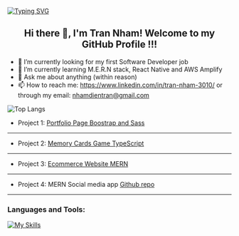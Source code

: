 [![Typing SVG](https://readme-typing-svg.herokuapp.com?multiline=true&width=500&lines=Full-stack+developer.++++++++++)](https://git.io/typing-svg)
<h2 align="center">Hi there 👋, I'm Tran Nham! Welcome to my GitHub Profile !!!</h2>


- 🔭 I’m currently looking for my first Software Developer job
- 🌱 I’m currently learning M.E.R.N stack, React Native and AWS Amplify
- 💬 Ask me about anything (within reason)
- 📫 How to reach me: https://www.linkedin.com/in/tran-nham-3010/ or through my email: nhamdientran@gmail.com

![Top Langs](https://github-readme-stats.vercel.app/api/top-langs/?username=trannham&layout=compact)

* Project 1:
  [Portfolio Page Boostrap and Sass](https://trannham.github.io/sass-bootstrap-portfolio/?target=_blank) <br />

<hr />

* Project 2:
  [Memory Cards Game TypeScript](https://trannham.github.io/memory-card-game/?target=_blank) <br />


<hr />

* Project 3:
  [Ecommerce Website MERN](https://mern-amz-app.herokuapp.com/?target=_blank) <br />

<hr />
  
* Project 4:
  MERN Social media app
  [Github repo](https://github.com/trannham/mern_memories) <br />



<hr />


<h3 align="left">Languages and Tools:</h3>

[![My Skills](https://skillicons.dev/icons?i=vscode,js,html,css,scss,git,nodejs,react,express,sql,mongodb,typescript,graphql)](https://skillicons.dev)
